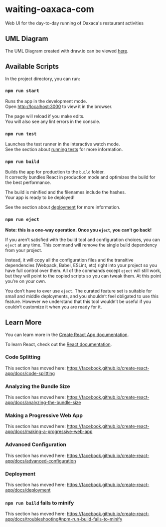 # waiting-oaxaca-com
Web UI for the day-to-day running of Oaxaca's restaurant activities

## UML Diagram

The UML Diagram created with draw.io can be viewed [here](https://www.draw.io/?lightbox=1&highlight=0000ff&edit=_blank&layers=1&nav=1&title=UML_Diagram.drawio#R7V1tc6O2Fv41mUk%2FxMM7%2BOMmWbfdm%2B2myd5te78RW7FpMXgwbjb99VcCxIs4whAjlDTa6UwDBox5Hh0950WHM%2FNq%2B%2F3HxN9tPscrFJ4Z2ur7mXl9Zhi6Zlj4f2TPc77Htox8xzoJVsVB1Y774B9Ezyz2HoIV2jcOTOM4TINdc%2BcyjiK0TBv7%2FCSJn5qHPcZh81t3%2Fhq1dtwv%2FbC997dglW7yvZ7hVvt%2FQsF6Q79Zd%2Bb5J1ufHlxcYr%2FxV%2FFTviv7cebHM%2FMqieM0%2F2v7%2FQqF5OHR55I%2FgQXn0%2FLGEhSlfU64vvWDr5%2FCv43PHy%2B17af506%2F%2Fu7gorvK3Hx6KH%2FwZ%2BWFxw%2BkzfQr7p2Ab%2BhHeunyMo%2FS%2B%2BETD28tNEK5u%2FOf4QO5in%2FrLv%2BjW5SZOgn%2Fw8fiK5rWOd%2BCPk7QA2XDI1YIwvIrDOME7ojj7guqke3Kx4msStMen3dJfqzO7PvvfGwfe%2BPuU3mAchv5uHzxkt0xO3PrJOogu4zSNt8VB7YdJnwxKUvS9tqt4uD%2BieIvS5BkfUnw6N%2Bz8lILpjunl208Vb3SvoPWmxhlLdwq%2BFlxdl9eu4MR%2FFIgOQNdooXtmXBJuYox%2Fvj4zP5ALRClao6QFOf7VaYZYEv%2BFGIgA1PwwWEd4M0SP5DTy2AI8ij4Uu9N4Ry6285dBtL7Jjrm2qj13xdMgu2J87mOYjZRNsFqhiIAap37qP5Sk28X4trOnZV%2Fi%2F%2FBDvdJm9pmNb%2FwKb%2BvVNv6PHJ6kV3GEf4sfZPgiTI8nRCgCIN85UI7ToYDfcPqhb4gC3%2BSAH%2FlblEOPnwd%2B9gr5kZG3DcnIWxzkd0mwLKDHj9lPFfIjI%2B%2F2tPjCkHc4yGMJtUyCXRrEkRr6Agmga5ZkBrgcBgT7b2jtF%2Bg%2FYAWN8IaCf2T4TU0y%2FF4X%2FAir70BxQDAHbNnCb86bBGK0vyKOVRD9ciBPUdFAIA082SqQRlC6ePBjeEiRMghiHUFNtirU21GeFhOu%2FQB%2FkyKCSCKYssWhzgsI1Yhw4y%2FTeI8UFcQGh2QLRYOnFGtU%2BG2D%2FFQRQSgRPNlq0eB5jDUiLIL9RvFAJA9Maprl8aCH23AfK4kglgZ9c0bisgY9vIaP67WigVAaONKVIi%2BHEGz9Nfrv3Y0KI4vEfy5bHup2C%2F87%2FJv9Q%2BJH7byRKg%2FowJR%2B6lIAy7hAP4zLoPL4IPPSRUkJtaoSGDbS7d60eC1lAjpP%2F6s6AdHYSy8UMHmzfIpCtNtg3H45bB%2FwsFc2QCQPpJcNmO3ZPudBGC99VTQgGn%2F5VQNmWwlgdfX4qJTeS5SeZzaVnqX1nOTLpOH4APNm%2BT2BWam8QSO8HC1vR%2BWZvHB%2FEodIgS8UfPkyjxfaVX7eZCSQrvEsXmD38RCGvyhfTzD%2B8jWexasC2fn7%2FVOcrH7yaZZPkUAQCaTXh9LVdy0SbPz9LeYBWn0lD4SgrzI8QqkgvUzUai8Q%2Bpo9ROXzvcTns5noft%2BEfkmE8QHmRvcIzErxDRrh5Wh5Oz6fpdI70kkg3fezeIGf7Emq8P4EHJDv%2BvFXBV0RdYdWSuwJZcArcP54IaAoswBfHu%2BRT5cEKUMgigbS3T%2B7HQT6kqwArJXmP675vXmz4Yfeu6JHWJrH5sV4YoKyUnuDBng5WN6O5KdyU6X5pOAvXe3bvKYvyuWfAn%2FpSt%2Fmlm3v8eFK5ouFX77Mt3mFXCs%2FRV%2BDLcrUHvX3yE7FgtFZIF%2Flc4t9%2FDTYP%2FpLUtJ3h%2F8mWZ6FmhPE0kF6osdu%2B%2F6ZGVCdHmv4DXH8HLo8p%2Bz0KH0ph9N27GuO32fV73HwQJ%2F3ZsVrcf4c5fzLxF%2B68%2BfwnP%2Bi3St5dIoEYkkg3QN0eB4g9QBuE0R%2B96pUfsoLEEGESX3B3yJn%2Be3mz78e1un%2B%2Ft70dlFigr1AF2GM9VBf0afXkF3iB0QyxRxsT9OGb1UI6jpT9eO0h7%2FhQkKQVgdBqBdfd4eWqR%2BtSUFW9X3G0e9zenDMDzGWER73l%2FEhWu1bVCt%2F6cvZ13ZBL9gw9FdsYxYBCldnhhMSogTkr3U1LJU9Oja2TxGnIDGFWaO2D3pxVpUecwixe1KMEMUIQK5OywioKIXBOAwy7HKM6es39BcBvMVQhahC9CsB%2FPpCb6FutlE3AYRD%2FwGFt%2FE%2ByJfHXif5sQzyssAFZCgIricIW27vUf%2BQbvBvxcik6JwmJOhygyvyLJ4aO39QKQuRPAG6z01rBMDWpIsNvroSqaOJVKcpGk0NMP02pFLHKE2HYW%2BHKi5ooKqoQrs84McQnd9heEigIhcExQGFJvhB2YNue6D3J0uHToSoIc4gtCsYCDOy59jFjOIAxQxRzID0oihmLL48X39abFaf%2FuM86IefrW%2Fh3RXHg9ii6NBBi%2BxjRQpRpIB05qSkAIRmGWfooEX%2BueKFKF5A0c%2BJidEWloQY1dKnrsmkfpQiiTCSAGnzacWGCXofVGQq%2F2Oc92LS9190NLc1zKFB8tNwh0Xm8pCQ3%2Fml5oUUHY8r0zDD%2F4olEyow2ccumKP4IBA%2FxJkF2DuN0FPHnEE%2BVXOFKE5A3se0nIDy6ipcPRK8kB8BwSsqXs1tgPmI0uUmnxDOi1h0bv3zx6XG%2BchEgALS045zsGyCSsJFZuWVMBxp%2FWQzLm0bPaMJnjDw4aqFDH1OihrQg0oX9rINo9QwTOsuQovolQYYCd6%2BAeYRNAAYMeJ1y1kmyE%2FzhVPnNUuQ7cgkwZVx9kHjr6hQ4%2F5EYgDvyps2lggWVjMoo2j1IUmyh%2F0QxmQWvlz5%2Bw2ps82GP%2F58EZCvzR473ipmcN0gM3i6pbM7%2Bh6kv5O%2FZ5ruFtt%2FkLNmmukU29d06s42nmsbtygJ8G8mHC2%2BB%2F%2F%2B3%2FPT5w7d8Ud%2BfdOjO6oLZlvP9S32kgNhxmJljdLjww6t1qiTDPU6WsqIBIV%2BGvxdP7GzpPKWsL0SIBdMNaVuGLO562j0n85ccR8fkiUqLlJxqnVdi4A3r%2F41419s84f8CbWuOlYhJtj2c0HTpUrKjlNjYbM1FsAbnGCPVpRYAdo7sol0MLhZ9IBUIraPlbPeXnAT7AqpROxI8PaNU4oKZFmdgaxsbJeBrHykq0CWECJAolXUOIcT4AARHH9LgAiLOEVtCx8WkIVgq3L3unEQPBvUdCsL%2BUMxw14CwphqXAJSXeHOHeMUhWvX9W2lZmFty530c5HXwQVaclJXtp0Z8SHS1htH2drsG2ioHBkqZR39yIXGU68giwFHCz9NqkvxwN7E6zjyw4%2FVXmwuDtEqc7wI0NUxN3E29xC2%2FonS9LkQnv4hjWEfTGuw0%2B7k5gl8MnryyezLp97kOcnAmDKh0QdAI8FEmD0htV4XpNCSHP6ckaBVkKBlOmjKKIRFDdKjjmUpITP3jqsDrqk6vMSe4zpjGlUpZ4b5mP0DUe1id2vCN7RlHEVkaeYD%2FUkaDBkNMmgzY241QwDWaUaeHhI%2FPu6RELML%2BQgjE%2BGV2vHSWGDcNM1q2IuZ5rnjhMz6GhKz99zQN4w2jHNYufnPtQOKEcfVHR4TBrE0s1NesMfbRSK%2BonN%2BB6OSG3KRBEdzX8RAffTJqrM19HiTlYBQrcm8PNtxXihobevIhQQLWqg1m2jyzUxvXiOgPtNct5uC3Y6WMb6M6uxjN54yFsBMz5vPbLcW7W%2FQy9QcPI2Y7KdDWcu%2BUdR0nUlZC6zXI9fJFteoFMJIyzRdZi7UeoaQdFNUSpyzGI%2F0k%2BpKIeRpcJVB6ONnlCPrVWYQ4JhMu1ICKI9WwI8N%2FJQ10PAtt93Ci2zWDVKFvEjk%2B5ZHi0O%2Bh8%2F0DpOGI8ELrpYUlDWEb5lX%2B5ZlDcl0XiYNs7ld5QzF8AB4Z%2BTE49xtofr6g%2FrzZmWb2DBdV2uCo7VuFF%2FJUTrdYlwNc94dpmudYBe%2FRGicTlfpiNbAPD0foc10nYaVCzRplvX15iP0%2Bb%2FBLumWOapdOmpvjL5xsRNjYLqlMfbB7ReeHW652C8q6hH4lovNMAw9wXEnMHW0EFmZumqsv1NTV0YOgVDrInO1VcS1yygOibh6zRc4OlDRngb5YcJCa%2FyAa8f6w2a8VcVd%2B1iZAXTpiLtC5BAXd1WV2wLhhaKr4NgXhS6vcpvYfDLCzysrQDZVZ1yxfOg7F4gb7l4L1Cl8ntfkv9DY17%2FHf7EN%2BIu47gh7gutN4Y5AC93fqTtCh%2BE7dUdMyDOl7ojqhjKmN8LEWF0XmIFELSGFsYd7aCpvZHR5Uo6yt1MFAvRQVN7IaPBOuI4UvmPea%2BTybijKH5mcEdIXlALNsdoOyuvuggKs6RjVoTla0dzX8dEldkXRnbkxY3v2mtoYZczZpZsxV0tnPC3BlcwmlFReFP3glZQdqRsKWy5g9zRe4kqZgd5ttZbP99X7AsCK5vv6%2BwLU3HZkbuN5zK9XzFptL1eVNE8AvPSSZqA7Vubi%2BpFPZl6FvTjspRc1W8ZxQas82JfCK72oGWiAVitqzmZ0WtScT%2B%2BqqlkMEaRXNdOmWG%2BqelDAItvON2gdT8YVyItPxjEpL9pEYLi7aWnN1bg2tfBHnM3haT2231JRxMZP6zEn0Dvje86G13WCmDygBa0Lead5wLKz3vvMA1pQ3ERw9O9FXTO0mTtRewITaE9wmuUUEc3zmNIGaz5OKA9fd2Y1WVz21pgolme1YzpVLE8lp0X2N5afnLbhkE3tzZ9gdpqJ5KmIXq%2B5j1eS%2F3ojejZURq%2Bc%2B5HglZ2ept%2FPSU%2Fnzn3NFGQ7VIZaLCmkZ6htOS1J4X5tM90tM83TVMtSxIQ76J6mN8SAYzC6b4iIbFzJo37R2A4622iQ3jL%2FzljB403RmXCCvptvxd%2B2R%2BvA%2Bib9bRt8DyH1bdQ6wDGdG4cpV%2FBcu6e8ETaTwS8iVM6NAKFTjrQ35Nz0CMYp5%2Bal8Ep3bqCwFl0JqFwbGZSQ7trQG3jTrs1LMqLc%2Bf1oYtPq6zfZfYttT%2FWb5nrTb3Lpmt%2FBftOceS3LnOYixvab5ow0coqnyr8zVks1%2B62I8ZucYS87%2Blf7TdRSvFO%2FyYGqfhYYgNQ%2FJH5BduU2cc3qALeJbQoHvfLSBSbJsiBo%2FFkSblBbFHnf1UjAL%2FWuH6U8qH4mhxeqGeRBQVQRp6fa3TaAgu%2FzOzyIK3pkGeWcEj8oTozNCcjtmpYTUMhNedUjwQuVe0PwivKqHWj5YlkOXLP6tCi4PhGo0mAhnPCkTwNyeuycVBncdMXLWrfxC4P7%2Bs9UdanCYOCLbOaWLfvInTEn6GajkliQ%2F6z6%2FbRMwjv1n90edVNi63x1w%2By2hF0r%2FCd6Zx59H8Zx22j2tI0iSn%2FdVivj2dzTqn%2BMzettPV1M7XlzOYKukapivaoqZiKbot%2BqZwCsbUZ9VD3wqPXATADasNrBH3PS1rku3Dq34kBH3ryS%2Bip5PkzzlwPvlNAPSBRhmt9VbXQFwgtEcWA7IApdXhvdvDK4GunnrGWoPlLZdLEcAbLpE5uAN%2FOao14StTPCfVSiUvwmd99Nl0la928jxTTuL9v3ju2%2Bu0yKS3eOuO%2FsCcaxOmPH6TxBjL%2FvqjcrtWzB6f7%2BhTYz5lbTLyq0hgx%2FnzhAcZzWD0%2F83eZzvELkiP8D).

## Available Scripts

In the project directory, you can run:

### `npm run start`

Runs the app in the development mode.<br />
Open [http://localhost:3000](http://localhost:3000) to view it in the browser.

The page will reload if you make edits.<br />
You will also see any lint errors in the console.

### `npm run test`

Launches the test runner in the interactive watch mode.<br />
See the section about [running tests](https://facebook.github.io/create-react-app/docs/running-tests) for more information.

### `npm run build`

Builds the app for production to the `build` folder.<br />
It correctly bundles React in production mode and optimizes the build for the best performance.

The build is minified and the filenames include the hashes.<br />
Your app is ready to be deployed!

See the section about [deployment](https://facebook.github.io/create-react-app/docs/deployment) for more information.

### `npm run eject`

**Note: this is a one-way operation. Once you `eject`, you can’t go back!**

If you aren’t satisfied with the build tool and configuration choices, you can `eject` at any time. This command will remove the single build dependency from your project.

Instead, it will copy all the configuration files and the transitive dependencies (Webpack, Babel, ESLint, etc) right into your project so you have full control over them. All of the commands except `eject` will still work, but they will point to the copied scripts so you can tweak them. At this point you’re on your own.

You don’t have to ever use `eject`. The curated feature set is suitable for small and middle deployments, and you shouldn’t feel obligated to use this feature. However we understand that this tool wouldn’t be useful if you couldn’t customize it when you are ready for it.

## Learn More

You can learn more in the [Create React App documentation](https://facebook.github.io/create-react-app/docs/getting-started).

To learn React, check out the [React documentation](https://reactjs.org/).

### Code Splitting

This section has moved here: https://facebook.github.io/create-react-app/docs/code-splitting

### Analyzing the Bundle Size

This section has moved here: https://facebook.github.io/create-react-app/docs/analyzing-the-bundle-size

### Making a Progressive Web App

This section has moved here: https://facebook.github.io/create-react-app/docs/making-a-progressive-web-app

### Advanced Configuration

This section has moved here: https://facebook.github.io/create-react-app/docs/advanced-configuration

### Deployment

This section has moved here: https://facebook.github.io/create-react-app/docs/deployment

### `npm run build` fails to minify

This section has moved here: https://facebook.github.io/create-react-app/docs/troubleshooting#npm-run-build-fails-to-minify

